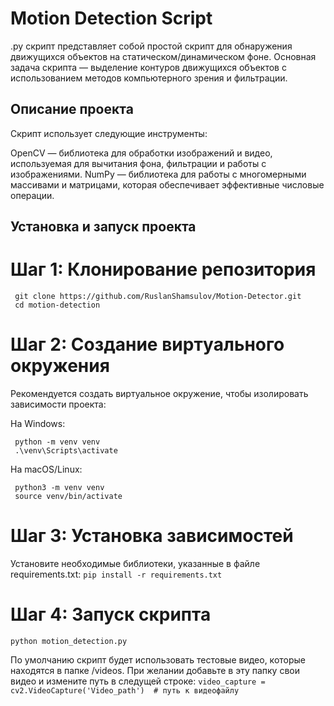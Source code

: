 # Motion Detection Script
.py скрипт представляет собой простой скрипт для обнаружения движущихся объектов на статическом/динамическом фоне. Основная задача скрипта — выделение контуров движущихся объектов с использованием методов компьютерного зрения и фильтрации.

## Описание проекта
Скрипт использует следующие инструменты:

OpenCV — библиотека для обработки изображений и видео, используемая для вычитания фона, фильтрации и работы с изображениями.
NumPy — библиотека для работы с многомерными массивами и матрицами, которая обеспечивает эффективные числовые операции.

## Установка и запуск проекта
# Шаг 1: Клонирование репозитория
```
 git clone https://github.com/RuslanShamsulov/Motion-Detector.git 
 cd motion-detection
```
# Шаг 2: Создание виртуального окружения
Рекомендуется создать виртуальное окружение, чтобы изолировать зависимости проекта:

На Windows:
```
 python -m venv venv 
 .\venv\Scripts\activate
```

На macOS/Linux:
```
 python3 -m venv venv 
 source venv/bin/activate
```

# Шаг 3: Установка зависимостей
Установите необходимые библиотеки, указанные в файле requirements.txt:
` pip install -r requirements.txt `


# Шаг 4: Запуск скрипта
` python motion_detection.py `

По умолчанию скрипт будет использовать тестовые видео, которые находятся в папке /videos. При желании добавьте в эту папку свои видео и измените путь в следущей строке:
` video_capture = cv2.VideoCapture('Video_path')  # путь к видеофайлу `
